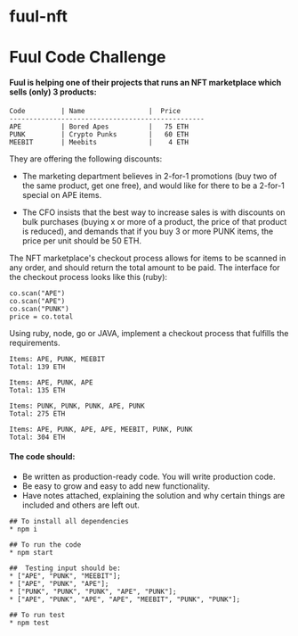 # fuul-nft

# Fuul Code Challenge

#### Fuul is helping one of their projects that runs an NFT marketplace which sells (only) 3 products:

```
Code         | Name                |  Price
-------------------------------------------------
APE          | Bored Apes          |   75 ETH
PUNK         | Crypto Punks        |   60 ETH
MEEBIT       | Meebits             |    4 ETH
```

They are offering the following discounts:

- The marketing department believes in 2-for-1 promotions (buy two of the same product, get one free), and would like for there to be a 2-for-1 special on APE items.

- The CFO insists that the best way to increase sales is with discounts on bulk purchases (buying x or more of a product, the price of that product is reduced), and demands that if you buy 3 or more PUNK items, the price per unit should be 50 ETH.

The NFT marketplace's checkout process allows for items to be scanned in any order, and should return the total amount to be paid. The interface for the checkout process looks like this (ruby):

```co = Checkout.new(pricing_rules)
co.scan("APE")
co.scan("APE")
co.scan("PUNK")
price = co.total
```

Using ruby, node, go or JAVA, implement a checkout process that fulfills the requirements.

```
Items: APE, PUNK, MEEBIT
Total: 139 ETH

Items: APE, PUNK, APE
Total: 135 ETH

Items: PUNK, PUNK, PUNK, APE, PUNK
Total: 275 ETH

Items: APE, PUNK, APE, APE, MEEBIT, PUNK, PUNK
Total: 304 ETH
```

#### The code should:

- Be written as production-ready code. You will write production code.
- Be easy to grow and easy to add new functionality.
- Have notes attached, explaining the solution and why certain things are included and others are left out.

```
## To install all dependencies
* npm i  

## To run the code 
* npm start

##  Testing input should be:
* ["APE", "PUNK", "MEEBIT"];
* ["APE", "PUNK", "APE"];
* ["PUNK", "PUNK", "PUNK", "APE", "PUNK"];
* ["APE", "PUNK", "APE", "APE", "MEEBIT", "PUNK", "PUNK"];

## To run test
* npm test
```
